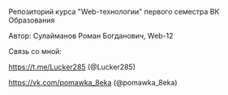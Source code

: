 Репозиторий курса "Web-технологии" первого семестра ВК Образования

Автор: Сулайманов Роман Богданович, Web-12

Связь со мной:

https://t.me/Lucker285 (@Lucker285)

https://vk.com/pomawka_8eka (@pomawka_8eka)
